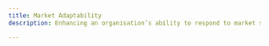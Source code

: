 ```yaml
---
title: Market Adaptability
description: Enhancing an organisation’s ability to respond to market shifts and competitive pressures.

---
```


